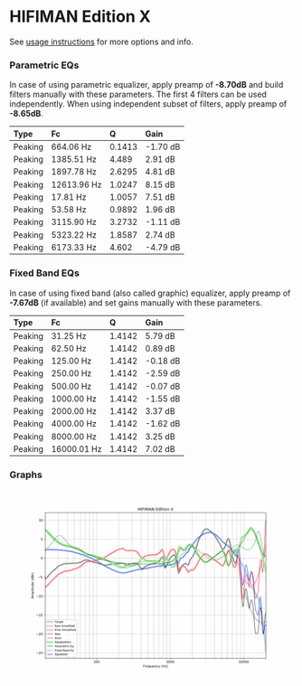 # HIFIMAN Edition X
See [usage instructions](https://github.com/jaakkopasanen/AutoEq#usage) for more options and info.

### Parametric EQs
In case of using parametric equalizer, apply preamp of **-8.70dB** and build filters manually
with these parameters. The first 4 filters can be used independently.
When using independent subset of filters, apply preamp of **-8.65dB**.

| Type    | Fc          |      Q | Gain     |
|:--------|:------------|:-------|:---------|
| Peaking | 664.06 Hz   | 0.1413 | -1.70 dB |
| Peaking | 1385.51 Hz  | 4.489  | 2.91 dB  |
| Peaking | 1897.78 Hz  | 2.6295 | 4.81 dB  |
| Peaking | 12613.96 Hz | 1.0247 | 8.15 dB  |
| Peaking | 17.81 Hz    | 1.0057 | 7.51 dB  |
| Peaking | 53.58 Hz    | 0.9892 | 1.96 dB  |
| Peaking | 3115.90 Hz  | 3.2732 | -1.11 dB |
| Peaking | 5323.22 Hz  | 1.8587 | 2.74 dB  |
| Peaking | 6173.33 Hz  | 4.602  | -4.79 dB |

### Fixed Band EQs
In case of using fixed band (also called graphic) equalizer, apply preamp of **-7.67dB**
(if available) and set gains manually with these parameters.

| Type    | Fc          |      Q | Gain     |
|:--------|:------------|:-------|:---------|
| Peaking | 31.25 Hz    | 1.4142 | 5.79 dB  |
| Peaking | 62.50 Hz    | 1.4142 | 0.89 dB  |
| Peaking | 125.00 Hz   | 1.4142 | -0.18 dB |
| Peaking | 250.00 Hz   | 1.4142 | -2.59 dB |
| Peaking | 500.00 Hz   | 1.4142 | -0.07 dB |
| Peaking | 1000.00 Hz  | 1.4142 | -1.55 dB |
| Peaking | 2000.00 Hz  | 1.4142 | 3.37 dB  |
| Peaking | 4000.00 Hz  | 1.4142 | -1.62 dB |
| Peaking | 8000.00 Hz  | 1.4142 | 3.25 dB  |
| Peaking | 16000.01 Hz | 1.4142 | 7.02 dB  |

### Graphs
![](./HIFIMAN%20Edition%20X.png)